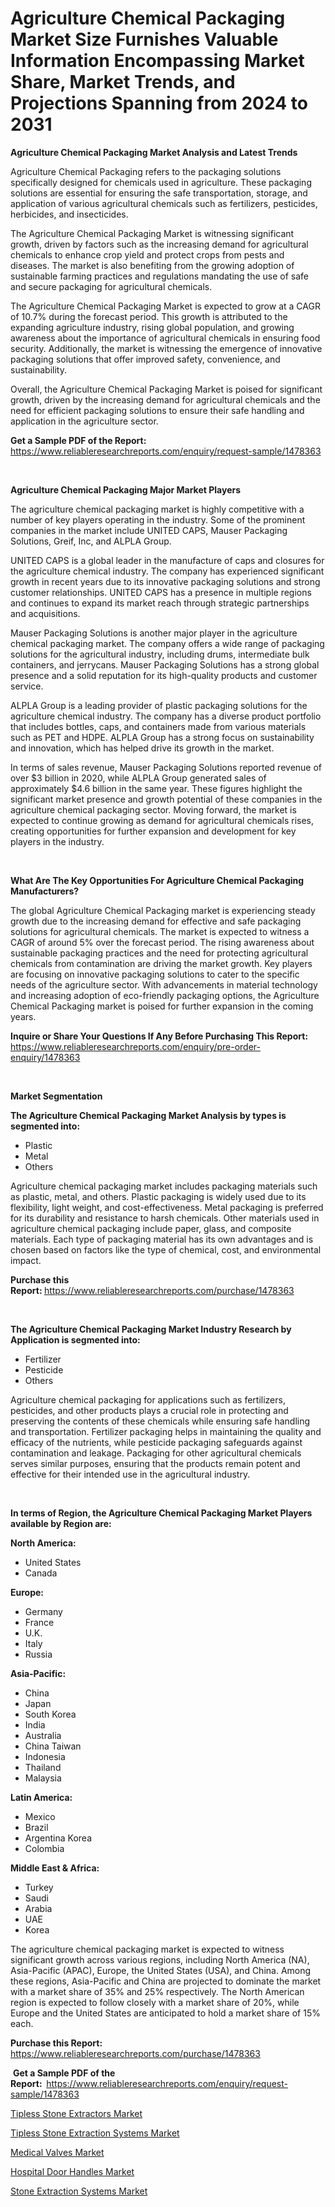 <p><h1>Agriculture Chemical Packaging Market Size Furnishes Valuable Information Encompassing Market Share, Market Trends, and Projections Spanning from 2024 to 2031</h1></p><p><strong>Agriculture Chemical Packaging Market Analysis and Latest Trends</strong></p>
<p><p>Agriculture Chemical Packaging refers to the packaging solutions specifically designed for chemicals used in agriculture. These packaging solutions are essential for ensuring the safe transportation, storage, and application of various agricultural chemicals such as fertilizers, pesticides, herbicides, and insecticides.</p><p>The Agriculture Chemical Packaging Market is witnessing significant growth, driven by factors such as the increasing demand for agricultural chemicals to enhance crop yield and protect crops from pests and diseases. The market is also benefiting from the growing adoption of sustainable farming practices and regulations mandating the use of safe and secure packaging for agricultural chemicals.</p><p>The Agriculture Chemical Packaging Market is expected to grow at a CAGR of 10.7% during the forecast period. This growth is attributed to the expanding agriculture industry, rising global population, and growing awareness about the importance of agricultural chemicals in ensuring food security. Additionally, the market is witnessing the emergence of innovative packaging solutions that offer improved safety, convenience, and sustainability.</p><p>Overall, the Agriculture Chemical Packaging Market is poised for significant growth, driven by the increasing demand for agricultural chemicals and the need for efficient packaging solutions to ensure their safe handling and application in the agriculture sector.</p></p>
<p><strong>Get a Sample PDF of the Report:&nbsp;</strong> <a href="https://www.reliableresearchreports.com/enquiry/request-sample/1478363">https://www.reliableresearchreports.com/enquiry/request-sample/1478363</a></p>
<p>&nbsp;</p>
<p><strong>Agriculture Chemical Packaging Major Market Players</strong></p>
<p><p>The agriculture chemical packaging market is highly competitive with a number of key players operating in the industry. Some of the prominent companies in the market include UNITED CAPS, Mauser Packaging Solutions, Greif, Inc, and ALPLA Group.</p><p>UNITED CAPS is a global leader in the manufacture of caps and closures for the agriculture chemical industry. The company has experienced significant growth in recent years due to its innovative packaging solutions and strong customer relationships. UNITED CAPS has a presence in multiple regions and continues to expand its market reach through strategic partnerships and acquisitions.</p><p>Mauser Packaging Solutions is another major player in the agriculture chemical packaging market. The company offers a wide range of packaging solutions for the agricultural industry, including drums, intermediate bulk containers, and jerrycans. Mauser Packaging Solutions has a strong global presence and a solid reputation for its high-quality products and customer service.</p><p>ALPLA Group is a leading provider of plastic packaging solutions for the agriculture chemical industry. The company has a diverse product portfolio that includes bottles, caps, and containers made from various materials such as PET and HDPE. ALPLA Group has a strong focus on sustainability and innovation, which has helped drive its growth in the market.</p><p>In terms of sales revenue, Mauser Packaging Solutions reported revenue of over $3 billion in 2020, while ALPLA Group generated sales of approximately $4.6 billion in the same year. These figures highlight the significant market presence and growth potential of these companies in the agriculture chemical packaging sector. Moving forward, the market is expected to continue growing as demand for agricultural chemicals rises, creating opportunities for further expansion and development for key players in the industry.</p></p>
<p>&nbsp;</p>
<p><strong>What Are The Key Opportunities For Agriculture Chemical Packaging Manufacturers?</strong></p>
<p><p>The global Agriculture Chemical Packaging market is experiencing steady growth due to the increasing demand for effective and safe packaging solutions for agricultural chemicals. The market is expected to witness a CAGR of around 5% over the forecast period. The rising awareness about sustainable packaging practices and the need for protecting agricultural chemicals from contamination are driving the market growth. Key players are focusing on innovative packaging solutions to cater to the specific needs of the agriculture sector. With advancements in material technology and increasing adoption of eco-friendly packaging options, the Agriculture Chemical Packaging market is poised for further expansion in the coming years.</p></p>
<p><strong>Inquire or Share Your Questions If Any Before Purchasing This Report:</strong> <a href="https://www.reliableresearchreports.com/enquiry/pre-order-enquiry/1478363">https://www.reliableresearchreports.com/enquiry/pre-order-enquiry/1478363</a></p>
<p>&nbsp;</p>
<p><strong>Market Segmentation</strong></p>
<p><strong>The Agriculture Chemical Packaging Market Analysis by types is segmented into:</strong></p>
<p><ul><li>Plastic</li><li>Metal</li><li>Others</li></ul></p>
<p><p>Agriculture chemical packaging market includes packaging materials such as plastic, metal, and others. Plastic packaging is widely used due to its flexibility, light weight, and cost-effectiveness. Metal packaging is preferred for its durability and resistance to harsh chemicals. Other materials used in agriculture chemical packaging include paper, glass, and composite materials. Each type of packaging material has its own advantages and is chosen based on factors like the type of chemical, cost, and environmental impact.</p></p>
<p><strong>Purchase this Report:&nbsp;</strong><a href="https://www.reliableresearchreports.com/purchase/1478363">https://www.reliableresearchreports.com/purchase/1478363</a></p>
<p>&nbsp;</p>
<p><strong>The Agriculture Chemical Packaging Market Industry Research by Application is segmented into:</strong></p>
<p><ul><li>Fertilizer</li><li>Pesticide</li><li>Others</li></ul></p>
<p><p>Agriculture chemical packaging for applications such as fertilizers, pesticides, and other products plays a crucial role in protecting and preserving the contents of these chemicals while ensuring safe handling and transportation. Fertilizer packaging helps in maintaining the quality and efficacy of the nutrients, while pesticide packaging safeguards against contamination and leakage. Packaging for other agricultural chemicals serves similar purposes, ensuring that the products remain potent and effective for their intended use in the agricultural industry.</p></p>
<p>&nbsp;</p>
<p><strong>In terms of Region, the Agriculture Chemical Packaging Market Players available by Region are:</strong></p>
<p>
    <p> <strong> North America: </strong>
        <ul>
            <li>United States</li>
            <li>Canada</li>
        </ul>
        </p> 
    <p> <strong> Europe: </strong>
        <ul>
            <li>Germany</li>
            <li>France</li>
            <li>U.K.</li>
            <li>Italy</li>
            <li>Russia</li>
        </ul>
        </p> 
    <p> <strong> Asia-Pacific: </strong>
        <ul>
            <li>China</li>
            <li>Japan</li>
            <li>South Korea</li>
            <li>India</li>
            <li>Australia</li>
            <li>China Taiwan</li>
            <li>Indonesia</li>
            <li>Thailand</li>
            <li>Malaysia</li>
        </ul>
        </p> 
    <p> <strong> Latin America: </strong>
        <ul>
            <li>Mexico</li>
            <li>Brazil</li>
            <li>Argentina Korea</li>
            <li>Colombia</li>
        </ul>
        </p> 
    <p> <strong> Middle East & Africa: </strong>
        <ul>
            <li>Turkey</li>
            <li>Saudi</li>
            <li>Arabia</li>
            <li>UAE</li>
            <li>Korea</li>
        </ul>
    </p>
    </p>
<p><p>The agriculture chemical packaging market is expected to witness significant growth across various regions, including North America (NA), Asia-Pacific (APAC), Europe, the United States (USA), and China. Among these regions, Asia-Pacific and China are projected to dominate the market with a market share of 35% and 25% respectively. The North American region is expected to follow closely with a market share of 20%, while Europe and the United States are anticipated to hold a market share of 15% each.</p></p>
<p><strong>Purchase this Report: </strong><a href="https://www.reliableresearchreports.com/purchase/1478363">https://www.reliableresearchreports.com/purchase/1478363</a></p>
<p>&nbsp;<strong>Get a Sample PDF of the Report:&nbsp;&nbsp;</strong><a href="https://www.reliableresearchreports.com/enquiry/request-sample/1478363">https://www.reliableresearchreports.com/enquiry/request-sample/1478363</a></p>
<p><strong></strong></p>
<p><p><a href="https://medium.com/@austynlemke1988/tipless-stone-extractors-market-report-reveals-the-latest-trends-and-growth-opportunities-of-this-12ce4149dd84">Tipless Stone Extractors Market</a></p><p><a href="https://medium.com/@austynlemke1988/tipless-stone-extraction-systems-market-competitive-analysis-market-trends-and-forecast-to-2031-36e88faabd77">Tipless Stone Extraction Systems Market</a></p><p><a href="https://medium.com/@austynlemke1988/medical-valves-market-competitive-analysis-market-trends-and-forecast-to-2031-c89fe34eac02">Medical Valves Market</a></p><p><a href="https://medium.com/@austynlemke1988/hospital-door-handles-market-comprehensive-assessment-by-type-application-and-geography-2d68b76cff20">Hospital Door Handles Market</a></p><p><a href="https://medium.com/@austynlemke1988/stone-extraction-systems-market-size-market-outlook-and-market-forecast-2024-to-2031-dcc2b712ddfb">Stone Extraction Systems Market</a></p></p>